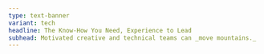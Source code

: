 ```yaml
---
type: text-banner
variant: tech
headline: The Know-How You Need, Experience to Lead
subhead: Motivated creative and technical teams can _move mountains._
---
```

